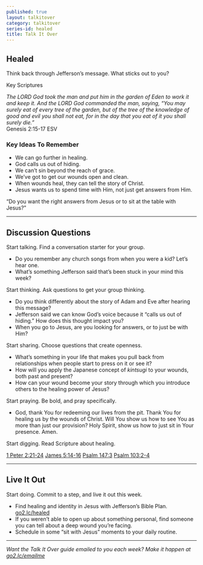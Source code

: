```yaml
---
published: true
layout: talkitover
category: talkitover
series-id: healed
title: Talk It Over
---
```


## Healed
<p class="lead">Think back through Jefferson’s message. What sticks out to you?</p> 

Key Scriptures

_The LORD God took the man and put him in the garden of Eden to work it and keep it. And
the LORD God commanded the man, saying, “You may surely eat of every tree of the garden, but of the tree of the knowledge of good and evil you shall not eat, for in the day that you eat of it you shall surely die.”_  
Genesis 2:15-17 ESV

### Key Ideas To Remember

* We can go further in healing.
* God calls us out of hiding.
* We can’t sin beyond the reach of grace.
* We’ve got to get our wounds open and clean.
* When wounds heal, they can tell the story of Christ.
* Jesus wants us to spend time with Him, not just get answers from Him.

“Do you want the right answers from Jesus or to sit at the table with Jesus?”

* * *

## Discussion Questions
<p class="lead">Start talking. Find a conversation starter for your group.</p> 

* Do you remember any church songs from when you were a kid? Let’s hear one.
* What’s something Jefferson said that’s been stuck in your mind this week?

<p class="lead">Start thinking. Ask questions to get your group thinking.</p> 

* Do you think differently about the story of Adam and Eve after hearing this message?
* Jefferson said we can know God’s voice because it “calls us out of hiding.” How does this thought impact you?
* When you go to Jesus, are you looking for answers, or to just be with Him?
 
<p class="lead">Start sharing. Choose questions that create openness.</p> 

* What’s something in your life that makes you pull back from relationships when people start to press on it or see it?
* How will you apply the Japanese concept of _kintsugi_ to your wounds, both past and present?
* How can your wound become your story through which you introduce others to the healing power of Jesus?

<p class="lead">Start praying. Be bold, and pray specifically.</p> 

* God, thank You for redeeming our lives from the pit. Thank You for healing us by the wounds of Christ. Will You show us how to see You as more than just our provision? Holy Spirit, show us how to just sit in Your presence. Amen.

<p class="lead">Start digging. Read Scripture about healing.</p> 

[1 Peter 2:21-24](https://www.bible.com/bible/111/1pe.2.21-24.niv) [James 5:14-16](https://www.bible.com/bible/111/jam.5.14-16.niv) [Psalm 147:3](https://www.bible.com/bible/111/psa.147.3.niv) [Psalm 103:2-4](https://www.bible.com/bible/111/psa.103.2-4.niv)

* * *

## Live It Out
<p class="lead">Start doing. Commit to a step, and live it out this week.</p>

* Find healing and identity in Jesus with Jefferson’s Bible Plan. [go2.lc/healed](https://www.bible.com/reading-plans/1785-identity-in-christ)
* If you weren’t able to open up about something personal, find someone you can tell about a deep wound you’re facing.
* Schedule in some “sit with Jesus” moments to your daily routine.

* * *

_Want the Talk It Over guide emailed to you each week? Make it happen at [go2.lc/emailme](http://info.life.church/talkitover)_
